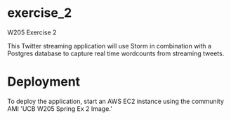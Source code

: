 # exercise_2
W205 Exercise 2

This Twitter streaming application will use Storm in combination with a Postgres database to capture real time wordcounts from streaming tweets.

# Deployment
To deploy the application, start an AWS EC2 instance using the community AMI 'UCB W205 Spring Ex 2 Image.' 
